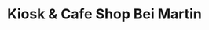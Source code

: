 ---
title: "Kiosk & Cafe Shop Bei Martin"
url: /salzgitter/kiosk-und-cafe-shop-bei-martin/
shop: Kiosk
---